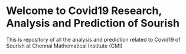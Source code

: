 # Welcome to Covid19 Research, Analysis and Prediction of Sourish

This is repository of all the analysis and prediction related to Covid19 of Sourish at Chennai Mathematical Institute (CMI)
